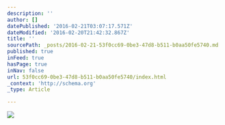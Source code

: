 ```yaml
---
description: ''
author: []
datePublished: '2016-02-21T03:07:17.571Z'
dateModified: '2016-02-20T21:42:32.867Z'
title: ''
sourcePath: _posts/2016-02-21-53f0cc69-0be3-47d8-b511-b0aa50fe5740.md
published: true
inFeed: true
hasPage: true
inNav: false
url: 53f0cc69-0be3-47d8-b511-b0aa50fe5740/index.html
_context: 'http://schema.org'
_type: Article

---
```

![](https://the-grid-user-content.s3-us-west-2.amazonaws.com/7a134d5c-eed4-445a-b29f-f561acd2fc04.png)